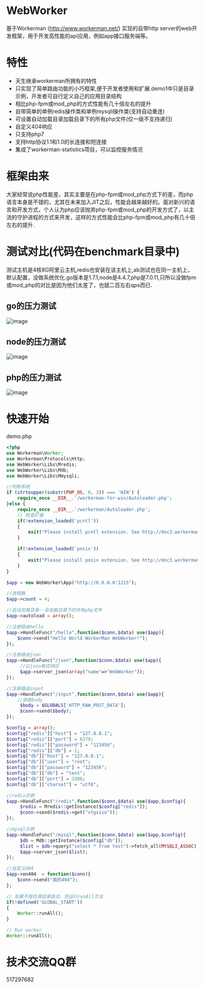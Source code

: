 WebWorker
========

基于Workerman (http://www.workerman.net/) 实现的自带http server的web开发框架，用于开发高性能的api应用，例如app接口服务端等。

特性
========
* 天生继承workerman所拥有的特性
* 只实现了简单路由功能的小巧框架,便于开发者使用和扩展.demo1中只是目录示例，开发者可自行定义自己的应用目录结构
* 相比php-fpm或mod_php的方式性能有几十倍左右的提升
* 自带简单的单例redis操作类和单例mysqli操作类(支持自动重连)
* 可设置自动加载目录加载目录下的所有php文件(仅一级不支持递归)
* 自定义404响应
* 只支持php7
* 支持http协议1.1和1.0的长连接和短连接
* 集成了workerman-statistics项目，可以监控服务情况

框架由来
========
大家经常说php性能差，其实主要是在php-fpm或mod_php方式下的差，而php语言本身是不错的，尤其在未来加入JIT之后，性能会越来越好的。面对新兴的语言和开发方式，个人认为php应该抛弃php-fpm或mod_php的开发方式了，以主流的守护进程的方式来开发，这样的方式性能会比php-fpm或mod_php有几十倍左右的提升.

测试对比(代码在benchmark目录中)
========
测试主机是4核8G阿里云主机,redis也安装在该主机上,ab测试也在同一主机上，默认配置，没做系统优化.go版本是1.7.1,node是4.4.7,php是7.0.11,只所以没做fpm或mod_php的对比是因为他们太差了，也就二百左右qps而已.

go的压力测试
--------
![image](https://github.com/xtgxiso/WebWorker/blob/master/benchmark/go/go.ab.png)

node的压力测试
--------
![image](https://github.com/xtgxiso/WebWorker/blob/master/benchmark/node/node.ab.png)

php的压力测试
--------
![image](https://github.com/xtgxiso/WebWorker/blob/master/benchmark/php/php.ab.png)


快速开始
======
demo.php
```php
<?php
use Workerman\Worker;
use Workerman\Protocols\Http;
use WebWorker\Libs\Mredis;
use WebWorker\Libs\Mdb;
use WebWorker\Libs\Mmysqli;

//判断系统
if (strtoupper(substr(PHP_OS, 0, 3)) === 'WIN') {
    require_once __DIR__.'/workerman-for-win/Autoloader.php';
}else {
    require_once __DIR__.'/workerman/Autoloader.php';
    // 检查扩展
    if(!extension_loaded('pcntl'))
    {
        exit("Please install pcntl extension. See http://doc3.workerman.net/install/install.html\n");
    }

    if(!extension_loaded('posix'))
    {
        exit("Please install posix extension. See http://doc3.workerman.net/install/install.html\n");
    }
}

$app = new WebWorker\App("http://0.0.0.0:1215");

//进程数
$app->count = 4;

//自动加载目录--会加载目录下的所有php文件
$app->autoload = array();

//注册路由hello
$app->HandleFunc("/hello",function($conn,$data) use($app){
    $conn->send("Hello World WorkerMan WebWorker!");
});

//注册路由json
$app->HandleFunc("/json",function($conn,$data) use($app){
     //以json格式响应
     $app->server_json(array("name"=>"WebWorker"));
});

//注册路由input
$app->HandleFunc("/input",function($conn,$data) use($app){
    //获取body
     $body = $GLOBALS['HTTP_RAW_POST_DATA'];
     $conn->send($body);
});

$config = array();
$config["redis"]["host"] = "127.0.0.1";
$config["redis"]["port"] = 6379;
$config["redis"]["password"] = "123456";
$config["redis"]["db"] = 1;
$config["db"]["host"] = "127.0.0.1";
$config["db"]["user"] = "root";
$config["db"]["password"] = "123456";
$config["db"]["db"] = "test";
$config["db"]["port"] = 3306;
$config["db"]["charset"] = "utf8";

//redis示例
$app->HandleFunc("/redis",function($conn,$data) use($app,$config){
     $redis = Mredis::getInstance($config["redis"]);
     $conn->send($redis->get("xtgxiso"));
});

//mysql示例
$app->HandleFunc("/mysql",function($conn,$data) use($app,$config){
     $db = Mdb::getInstance($config["db"]);
     $list = $db->query("select * from test")->fetch_all(MYSQLI_ASSOC);
     $app->server_json($list);
});

//自定义404
$app->on404  = function($conn){
    $conn->send("我的404");
};

// 如果不是在根目录启动，则运行runAll方法
if(!defined('GLOBAL_START'))
{
    Worker::runAll();
}

// Run worker
Worker::runAll();
```


技术交流QQ群
========
517297682
